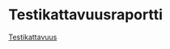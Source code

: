 # Testikattavuusraportti

[Testikattavuus](../mazeProject/labyrintit/target/site/jacoco/index.html)
